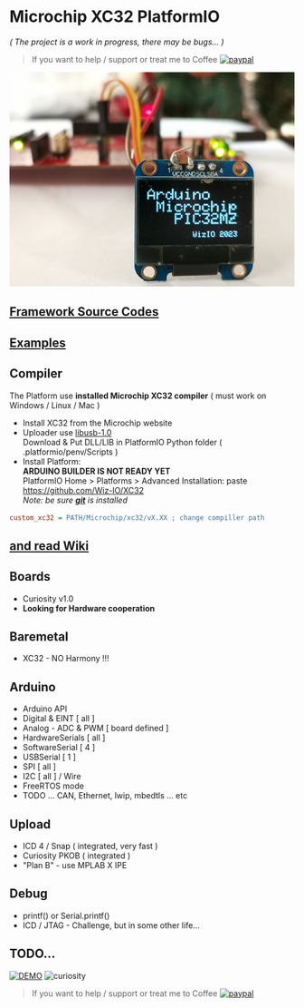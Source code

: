 # Microchip XC32 PlatformIO
_( The project is a work in progress, there may be bugs... )_

>If you want to help / support or treat me to Coffee  [![paypal](https://www.paypalobjects.com/en_US/i/btn/btn_donate_SM.gif)](https://www.paypal.com/cgi-bin/webscr?cmd=_s-xclick&hosted_button_id=ESUP9LCZMZTD6)

![pic32mz](https://raw.githubusercontent.com/Wiz-IO/LIB/master/microchip/Arduino-PIC32MZ.jpg)

## [Framework Source Codes](https://github.com/Wiz-IO/framework-XC32)
## [Examples](https://github.com/Wiz-IO/examples-XC32)

## Compiler<br>
The Platform use **installed Microchip XC32 compiler** ( must work on Windows / Linux / Mac )
<br>
* Install XC32 from the Microchip website
* Uploader use [libusb-1.0](https://github.com/libusb/libusb/releases)<br>
Download & Put DLL/LIB in PlatformIO Python folder ( .platformio/penv/Scripts )<br>
* Install Platform:<br> **ARDUINO BUILDER IS NOT READY YET**<br>
PlatformIO Home > Platforms > Advanced Installation: paste https://github.com/Wiz-IO/XC32<br>
_Note: be sure [**git**](https://git-scm.com/downloads) is installed_
```ini
custom_xc32 = PATH/Microchip/xc32/vX.XX ; change compiller path
```
## [and read Wiki](https://github.com/Wiz-IO/XC32/wiki)

## Boards
* Curiosity v1.0
* **Looking for Hardware cooperation**

## Baremetal
* XC32 - NO Harmony !!!

## Arduino
* Arduino API
* Digital & EINT [ all ]
* Analog - ADC & PWM [ board defined ]
* HardwareSerials [ all ]
* SoftwareSerial [ 4 ]
* USBSerial [ 1 ]
* SPI [ all ]
* I2C [ all ] / Wire
* FreeRTOS mode
* TODO ... CAN, Ethernet, lwip, mbedtls ... etc

## Upload
* ICD 4 / Snap ( integrated, very fast )
* Curiosity PKOB ( integrated )
* "Plan B" - use MPLAB X IPE

## Debug
* printf() or Serial.printf()
* ICD / JTAG - Challenge, but in some other life...


## TODO...
[![DEMO](https://img.youtube.com/vi/salZwXYZfkg/0.jpg)](https://www.youtube.com/watch?v=salZwXYZfkg "DEMO")
![curiosity](https://microchipdeveloper.com/local--files/boards-i:curiosity-pic32mz/PIC32MZ-CURIOSITY.png)

>If you want to help / support or treat me to Coffee  [![paypal](https://www.paypalobjects.com/en_US/i/btn/btn_donate_SM.gif)](https://www.paypal.com/cgi-bin/webscr?cmd=_s-xclick&hosted_button_id=ESUP9LCZMZTD6)

